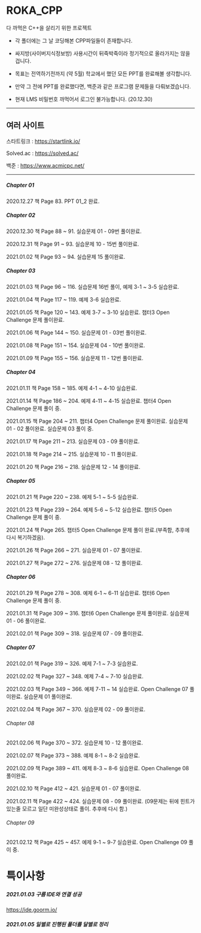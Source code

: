 # ROKA_CPP

다 까먹은 C++을 살리기 위한 프로젝트


- 각 폴더에는 그 날 코딩해본 CPP파일들이 존재합니다.

 - 싸지방(사이버지식정보방) 사용시간이 뒤죽박죽이라 정기적으로 올라가지는 않을겁니다.
 - 목표는 전역하기전까지 (약 5월) 학교에서 했던 모든 PPT를 완료해볼 생각합니다.
 - 만약 그 전에 PPT를 완료했다면, 백준과 같은 프로그램 문제들을 다뤄보겠습니다.
 - 현재 LMS 비밀번호 까먹어서 로그인 불가능합니다. (20.12.30)
 * * *
 ## 여러 사이트
 스타트링크 :  https://startlink.io/
 
 Solved.ac :  https://solved.ac/
 
 백준 : https://www.acmicpc.net/
* * *

##### Chapter 01
2020.12.27 책 Page 83. PPT 01_2 완료.

##### Chapter 02 
2020.12.30 책 Page 88 ~ 91. 실습문제 01 - 09번 풀이완료. 

2020.12.31 책 Page 91 ~ 93. 실습문제 10 - 15번 풀이완료.

2021.01.02 책 Page 93 ~ 94. 실습문제 15 풀이완료.

##### Chapter 03
2021.01.03 책 Page 96 ~ 116. 실습문제 16번 풀이, 예제 3-1 ~ 3-5 실습완료. 

2021.01.04 책 Page 117 ~ 119. 예제 3-6 실습완료.

2021.01.05 책 Page 120 ~ 143. 예제 3-7 ~ 3-10 실습완료. 챕터3 Open Challenge 문제 풀이완료.

2021.01.06 책 Page 144 ~ 150. 실습문제 01 - 03번 풀이완료.

2021.01.08 책 Page 151 ~ 154. 실습문제 04 - 10번 풀이완료.

2021.01.09 책 Page 155 ~ 156. 실습문제 11 - 12번 풀이완료.


##### Chapter 04
2021.01.11 책 Page 158 ~ 185. 예제 4-1 ~ 4-10 실습완료.

2021.01.14 책 Page 186 ~ 204. 예제 4-11 ~ 4-15 실습완료. 챕터4 Open Challenge 문제 풀이 중.

2021.01.15 책 Page 204 ~ 211. 챕터4 Open Challenge 문제 풀이완료. 실습문제 01 - 02 풀이완료. 실습문제 03 풀이 중.

2021.01.17 책 Page 211 ~ 213. 실습문제 03 - 09 풀이완료.

2021.01.18 책 Page 214 ~ 215. 실습문제 10 - 11 풀이완료.

2021.01.20 책 Page 216 ~ 218. 실습문제 12 - 14 풀이완료.

##### Chapter 05

2021.01.21 책 Page 220 ~ 238. 예제 5-1 ~ 5-5 실습완료. 

2021.01.23 책 Page 239 ~ 264. 예제 5-6 ~ 5-12 실습완료. 챕터5 Open Challenge 문제 풀이 중.

2021.01.24 책 Page 265.  챕터5 Open Challenge 문제 풀이 완료.(부족함, 추후에 다시 복기하겠음).

2021.01.26 책 Page 266 ~ 271. 실습문제 01 - 07 풀이완료.

2021.01.27 책 Page 272 ~ 276. 실습문제 08 - 12 풀이완료.

##### Chapter 06
2021.01.29 책 Page 278 ~ 308. 예제 6-1 ~ 6-11 실습완료. 챕터6 Open Challenge 문제 풀이 중.

2021.01.31 책 Page 309 ~ 316. 챕터6 Open Challenge 문제 풀이완료. 실습문제 01 - 06 풀이완료.

2021.02.01 책 Page 309 ~ 318. 실습문제 07 - 09 풀이완료.

##### Chapter 07
2021.02.01 책 Page 319 ~ 326. 예제 7-1 ~ 7-3 실습완료.

2021.02.02 책 Page 327 ~ 348. 예제 7-4 ~ 7-10 실습완료.

2021.02.03 책 Page 349 ~ 366. 예제 7-11 ~ 14 실습완료. Open Challenge 07 풀이완료. 실습문제 01 풀이완료.

2021.02.04 책 Page 367 ~ 370. 실습문제 02 - 09 풀이완료.


###### Chapter 08
2021.02.06 책 Page 370 ~ 372. 실습문제 10 - 12 풀이완료.

2021.02.07 책 Page 373 ~ 388. 예제 8-1 ~ 8-2 실습완료.

2021.02.09 책 Page 389 ~ 411. 예제 8-3 ~ 8-6 실습완료. Open Challenge 08 풀이완료.

2021.02.10 책 Page 412 ~ 421. 실습문제 01 - 07 풀이완료.

2021.02.11 책 Page 422 ~ 424. 실습문제 08 - 09 풀이완료. (09문제는 뒤에 힌트가 있는줄 모르고 일단 미완성상태로 풀이. 추후에 다시 함.)

###### Chapter 09
2021.02.12 책 Page 425 ~ 457. 예제 9-1 ~ 9-7 실습완료. Open Challenge 09 풀이 중.

# 특이사항

 ##### 2021.01.03 구름 IDE와 연결 성공 
 https://ide.goorm.io/
 
 ##### 2021.01.05 일별로 진행된 폴더를 달별로 정리 

